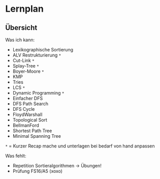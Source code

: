 # Lernplan

## Übersicht

Was ich kann:

* Lexikographische Sortierung
* ALV Restrukturierung `*`
* Cut-Link `*`
* Splay-Tree `*`
* Boyer-Moore `*`
* KMP
* Tries
* LCS `*`
* Dynamic Programming `*`
* Einfacher DFS
* DFS Path Search
* DFS Cycle
* FloydWarshall
* Topological Sort
* BellmanFord
* Shortest Path Tree
* Minimal Spanning Tree

`*` = Kurzer Recap mache und unterlagen bei bedarf von hand anpassen

Was fehlt:

* Repetition Sortieralgorithmen -> Übungen!
* Prüfung FS16/A5 (xoxo)
